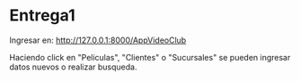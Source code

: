 # Entrega1

Ingresar en:
http://127.0.0.1:8000/AppVideoClub

Haciendo click en "Peliculas", "Clientes" o "Sucursales" se pueden ingresar datos nuevos o realizar busqueda.